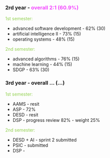 


### **2rd year**  - <span style="color:rgb(242, 72, 254)">overall 2:1 (60.9%)</span>
<span style="color:rgb(146, 208, 80)">1st semester:</span>
- advanced software development - 62% (30)
- artificial intelligence II - 73% (15)
- operating systems - 48% (15)

<span style="color:rgb(146, 208, 80)">2nd semester:</span>
- advanced algorithms - 76% (15)
- machine learning - 44% (15)
- SDGP - 63% (30)


### **3rd year** - overall ... (...)
<span style="color:rgb(146, 208, 80)">1st semester:</span>
- AAMS - resit 
- ASP - 72%
- DESD - resit 
- DSP - progress review 82% - weight 25%

<span style="color:rgb(146, 208, 80)">2nd semester:</span>
- DESD + AI - sprint 2 submitted 
- PSIC - submitted 
- DSP - 